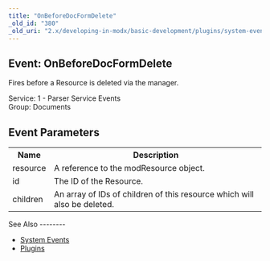 ```yaml
---
title: "OnBeforeDocFormDelete"
_old_id: "380"
_old_uri: "2.x/developing-in-modx/basic-development/plugins/system-events/onbeforedocformdelete"
---
```


Event: OnBeforeDocFormDelete
----------------------------

Fires before a Resource is deleted via the manager.

Service: 1 - Parser Service Events   
Group: Documents

Event Parameters
----------------

<table><tbody><tr><th>Name</th><th>Description</th></tr><tr><td>resource</td><td>A reference to the modResource object.</td></tr><tr><td>id</td><td>The ID of the Resource.</td></tr><tr><td>children</td><td>An array of IDs of children of this resource which will also be deleted.</td></tr></tbody></table>See Also
--------

- [System Events](/revolution/2.x/developing-in-modx/basic-development/plugins/system-events "System Events")
- [Plugins](/revolution/2.x/developing-in-modx/basic-development/plugins "Plugins")